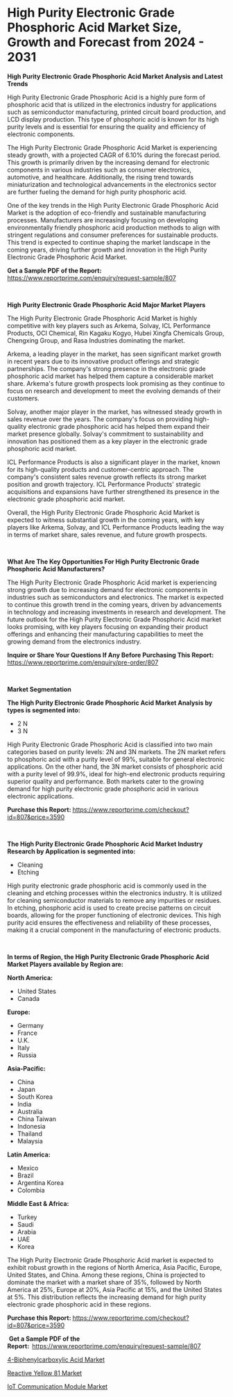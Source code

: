 <p><h1>High Purity Electronic Grade Phosphoric Acid Market Size, Growth and Forecast from 2024 - 2031</h1></p><p><strong>High Purity Electronic Grade Phosphoric Acid Market Analysis and Latest Trends</strong></p>
<p><p>High Purity Electronic Grade Phosphoric Acid is a highly pure form of phosphoric acid that is utilized in the electronics industry for applications such as semiconductor manufacturing, printed circuit board production, and LCD display production. This type of phosphoric acid is known for its high purity levels and is essential for ensuring the quality and efficiency of electronic components.</p><p>The High Purity Electronic Grade Phosphoric Acid Market is experiencing steady growth, with a projected CAGR of 6.10% during the forecast period. This growth is primarily driven by the increasing demand for electronic components in various industries such as consumer electronics, automotive, and healthcare. Additionally, the rising trend towards miniaturization and technological advancements in the electronics sector are further fueling the demand for high purity phosphoric acid.</p><p>One of the key trends in the High Purity Electronic Grade Phosphoric Acid Market is the adoption of eco-friendly and sustainable manufacturing processes. Manufacturers are increasingly focusing on developing environmentally friendly phosphoric acid production methods to align with stringent regulations and consumer preferences for sustainable products. This trend is expected to continue shaping the market landscape in the coming years, driving further growth and innovation in the High Purity Electronic Grade Phosphoric Acid Market.</p></p>
<p><strong>Get a Sample PDF of the Report:&nbsp;</strong> <a href="https://www.reportprime.com/enquiry/request-sample/807">https://www.reportprime.com/enquiry/request-sample/807</a></p>
<p>&nbsp;</p>
<p><strong>High Purity Electronic Grade Phosphoric Acid Major Market Players</strong></p>
<p><p>The High Purity Electronic Grade Phosphoric Acid Market is highly competitive with key players such as Arkema, Solvay, ICL Performance Products, OCI Chemical, Rin Kagaku Kogyo, Hubei Xingfa Chemicals Group, Chengxing Group, and Rasa Industries dominating the market.</p><p>Arkema, a leading player in the market, has seen significant market growth in recent years due to its innovative product offerings and strategic partnerships. The company's strong presence in the electronic grade phosphoric acid market has helped them capture a considerable market share. Arkema's future growth prospects look promising as they continue to focus on research and development to meet the evolving demands of their customers.</p><p>Solvay, another major player in the market, has witnessed steady growth in sales revenue over the years. The company's focus on providing high-quality electronic grade phosphoric acid has helped them expand their market presence globally. Solvay's commitment to sustainability and innovation has positioned them as a key player in the electronic grade phosphoric acid market.</p><p>ICL Performance Products is also a significant player in the market, known for its high-quality products and customer-centric approach. The company's consistent sales revenue growth reflects its strong market position and growth trajectory. ICL Performance Products' strategic acquisitions and expansions have further strengthened its presence in the electronic grade phosphoric acid market.</p><p>Overall, the High Purity Electronic Grade Phosphoric Acid Market is expected to witness substantial growth in the coming years, with key players like Arkema, Solvay, and ICL Performance Products leading the way in terms of market share, sales revenue, and future growth prospects.</p></p>
<p>&nbsp;</p>
<p><strong>What Are The Key Opportunities For High Purity Electronic Grade Phosphoric Acid Manufacturers?</strong></p>
<p><p>The High Purity Electronic Grade Phosphoric Acid market is experiencing strong growth due to increasing demand for electronic components in industries such as semiconductors and electronics. The market is expected to continue this growth trend in the coming years, driven by advancements in technology and increasing investments in research and development. The future outlook for the High Purity Electronic Grade Phosphoric Acid market looks promising, with key players focusing on expanding their product offerings and enhancing their manufacturing capabilities to meet the growing demand from the electronics industry.</p></p>
<p><strong>Inquire or Share Your Questions If Any Before Purchasing This Report:</strong> <a href="https://www.reportprime.com/enquiry/pre-order/807">https://www.reportprime.com/enquiry/pre-order/807</a></p>
<p>&nbsp;</p>
<p><strong>Market Segmentation</strong></p>
<p><strong>The High Purity Electronic Grade Phosphoric Acid Market Analysis by types is segmented into:</strong></p>
<p><ul><li>2 N</li><li>3 N</li></ul></p>
<p><p>High Purity Electronic Grade Phosphoric Acid is classified into two main categories based on purity levels: 2N and 3N markets. The 2N market refers to phosphoric acid with a purity level of 99%, suitable for general electronic applications. On the other hand, the 3N market consists of phosphoric acid with a purity level of 99.9%, ideal for high-end electronic products requiring superior quality and performance. Both markets cater to the growing demand for high purity electronic grade phosphoric acid in various electronic applications.</p></p>
<p><strong>Purchase this Report:&nbsp;</strong><a href="https://www.reportprime.com/checkout?id=807&price=3590">https://www.reportprime.com/checkout?id=807&price=3590</a></p>
<p>&nbsp;</p>
<p><strong>The High Purity Electronic Grade Phosphoric Acid Market Industry Research by Application is segmented into:</strong></p>
<p><ul><li>Cleaning</li><li>Etching</li></ul></p>
<p><p>High purity electronic grade phosphoric acid is commonly used in the cleaning and etching processes within the electronics industry. It is utilized for cleaning semiconductor materials to remove any impurities or residues. In etching, phosphoric acid is used to create precise patterns on circuit boards, allowing for the proper functioning of electronic devices. This high purity acid ensures the effectiveness and reliability of these processes, making it a crucial component in the manufacturing of electronic products.</p></p>
<p>&nbsp;</p>
<p><strong>In terms of Region, the High Purity Electronic Grade Phosphoric Acid Market Players available by Region are:</strong></p>
<p>
    <p> <strong> North America: </strong>
        <ul>
            <li>United States</li>
            <li>Canada</li>
        </ul>
        </p> 
    <p> <strong> Europe: </strong>
        <ul>
            <li>Germany</li>
            <li>France</li>
            <li>U.K.</li>
            <li>Italy</li>
            <li>Russia</li>
        </ul>
        </p> 
    <p> <strong> Asia-Pacific: </strong>
        <ul>
            <li>China</li>
            <li>Japan</li>
            <li>South Korea</li>
            <li>India</li>
            <li>Australia</li>
            <li>China Taiwan</li>
            <li>Indonesia</li>
            <li>Thailand</li>
            <li>Malaysia</li>
        </ul>
        </p> 
    <p> <strong> Latin America: </strong>
        <ul>
            <li>Mexico</li>
            <li>Brazil</li>
            <li>Argentina Korea</li>
            <li>Colombia</li>
        </ul>
        </p> 
    <p> <strong> Middle East & Africa: </strong>
        <ul>
            <li>Turkey</li>
            <li>Saudi</li>
            <li>Arabia</li>
            <li>UAE</li>
            <li>Korea</li>
        </ul>
    </p>
    </p>
<p><p>The High Purity Electronic Grade Phosphoric Acid market is expected to exhibit robust growth in the regions of North America, Asia Pacific, Europe, United States, and China. Among these regions, China is projected to dominate the market with a market share of 35%, followed by North America at 25%, Europe at 20%, Asia Pacific at 15%, and the United States at 5%. This distribution reflects the increasing demand for high purity electronic grade phosphoric acid in these regions.</p></p>
<p><strong>Purchase this Report: </strong><a href="https://www.reportprime.com/checkout?id=807&price=3590">https://www.reportprime.com/checkout?id=807&price=3590</a></p>
<p>&nbsp;<strong>Get a Sample PDF of the Report:&nbsp;&nbsp;</strong><a href="https://www.reportprime.com/enquiry/request-sample/807">https://www.reportprime.com/enquiry/request-sample/807</a></p>
<p><strong></strong></p>
<p><p><a href="https://meowing-lemming-dd3.notion.site/4-Biphenylcarboxylic-Acid-Market-Dynamics-2024-2031-Also-about-Its-Market-Trends-Projections-and--6d1bb0268f384e378b661f6b07091ae6">4-Biphenylcarboxylic Acid Market</a></p><p><a href="https://shimmer-gardenia-37a.notion.site/Reactive-Yellow-81-Market-Size-Global-Industry-Overview-Market-Segmentation-and-Forecast-2024-to--c591bb1074ad4a5cab8ad5ee43ae56cb">Reactive Yellow 81 Market</a></p><p><a href="https://view.publitas.com/reportprime-1/iot-communication-module-market-analysis-and-market-size-global-industry-overview-market-segmentation-and-forecast-2024-to-2031/">IoT Communication Module Market</a></p></p>